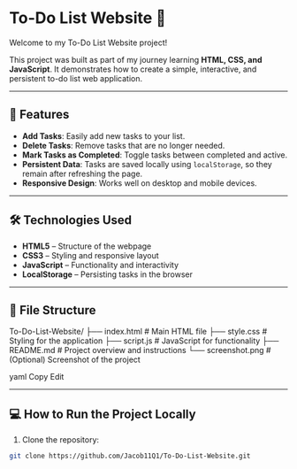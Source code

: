 # To-Do List Website 📝

Welcome to my To-Do List Website project!  

This project was built as part of my journey learning **HTML, CSS, and JavaScript**. It demonstrates how to create a simple, interactive, and persistent to-do list web application.

---

## 🚀 Features

- **Add Tasks**: Easily add new tasks to your list.
- **Delete Tasks**: Remove tasks that are no longer needed.
- **Mark Tasks as Completed**: Toggle tasks between completed and active.
- **Persistent Data**: Tasks are saved locally using `localStorage`, so they remain after refreshing the page.
- **Responsive Design**: Works well on desktop and mobile devices.

---

## 🛠️ Technologies Used

- **HTML5** – Structure of the webpage
- **CSS3** – Styling and responsive layout
- **JavaScript** – Functionality and interactivity
- **LocalStorage** – Persisting tasks in the browser

---

## 📂 File Structure

To-Do-List-Website/
├── index.html # Main HTML file
├── style.css # Styling for the application
├── script.js # JavaScript for functionality
├── README.md # Project overview and instructions
└── screenshot.png # (Optional) Screenshot of the project

yaml
Copy
Edit

---

## 💻 How to Run the Project Locally

1. Clone the repository:

```bash
git clone https://github.com/Jacob11Q1/To-Do-List-Website.git
